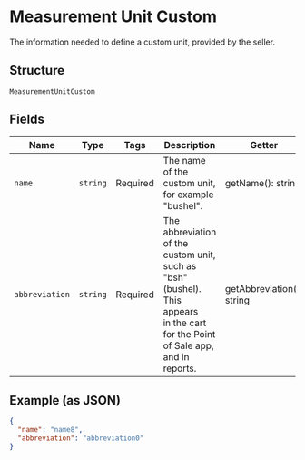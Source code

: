 
# Measurement Unit Custom

The information needed to define a custom unit, provided by the seller.

## Structure

`MeasurementUnitCustom`

## Fields

| Name | Type | Tags | Description | Getter | Setter |
|  --- | --- | --- | --- | --- | --- |
| `name` | `string` | Required | The name of the custom unit, for example "bushel". | getName(): string | setName(string name): void |
| `abbreviation` | `string` | Required | The abbreviation of the custom unit, such as "bsh" (bushel). This appears<br>in the cart for the Point of Sale app, and in reports. | getAbbreviation(): string | setAbbreviation(string abbreviation): void |

## Example (as JSON)

```json
{
  "name": "name8",
  "abbreviation": "abbreviation0"
}
```

